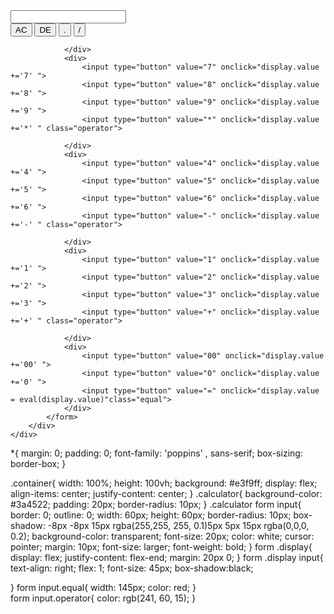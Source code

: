 <!DOCTYPE html>
<html lang="en">

<head>
    <meta charset="UTF-8">
    <meta name="viewport" content="width=device-width, initial-scale=1.0">
    <title>Calculator</title>
    <link rel="stylesheet" href="style.css">
</head>

<body>
    <div class="container">
        <div class="calculator">
            <form>
                <div class="display">
                    <input type="text" name="display">
                </div>
                <div >
                    <input type="button" value="AC" onclick="display.value ='' " class="operator">
                    <input type="button" value="DE" onclick="display.value = display.value.toString().slice(0, -1)" class="operator">
                    <input type="button" value="." onclick="display.value +='.' " class="operator">
                    <input type="button" value="/" onclick="display.value +='/' " class="operator">

                </div>
                <div>
                    <input type="button" value="7" onclick="display.value +='7' ">
                    <input type="button" value="8" onclick="display.value +='8' ">
                    <input type="button" value="9" onclick="display.value +='9' ">
                    <input type="button" value="*" onclick="display.value +='*' " class="operator">

                </div>
                <div>
                    <input type="button" value="4" onclick="display.value +='4' ">
                    <input type="button" value="5" onclick="display.value +='5' ">
                    <input type="button" value="6" onclick="display.value +='6' ">
                    <input type="button" value="-" onclick="display.value +='-' " class="operator">

                </div>
                <div>
                    <input type="button" value="1" onclick="display.value +='1' ">
                    <input type="button" value="2" onclick="display.value +='2' ">
                    <input type="button" value="3" onclick="display.value +='3' ">
                    <input type="button" value="+" onclick="display.value +='+' " class="operator">

                </div>
                <div>
                    <input type="button" value="00" onclick="display.value +='00' ">
                    <input type="button" value="0" onclick="display.value +='0' ">
                    <input type="button" value="=" onclick="display.value = eval(display.value)"class="equal">
                </div>
            </form>
        </div>
    </div>
</body>

</html>
*{
    margin: 0;
    padding: 0;
    font-family: 'poppins' , sans-serif;
    box-sizing: border-box;
}

.container{
    width: 100%;
    height: 100vh;
    background: #e3f9ff;
    display: flex;
    align-items: center;
    justify-content: center;
}
.calculator{
    background-color: #3a4522;
    padding: 20px;
    border-radius: 10px;
}
.calculator form input{
   border: 0;
   outline: 0;
   width: 60px;
   height: 60px;
   border-radius: 10px;
   box-shadow: -8px -8px 15px rgba(255,255, 255, 0.1)5px 5px 15px rgba(0,0,0, 0.2);
   background-color: transparent; 
   font-size: 20px;
   color: white;
   cursor: pointer;
   margin: 10px;
   font-size: larger;
   font-weight: bold;
}
form .display{
    display: flex;
    justify-content: flex-end;
    margin: 20px 0;
}
form .display input{
    text-align: right;
    flex: 1;
    font-size: 45px;
    box-shadow:black;

}
form input.equal{
    width: 145px;
    color: red;
}   
form input.operator{
    color: rgb(241, 60, 15);
}
